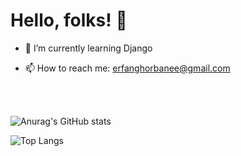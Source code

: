 # Hello, folks! 👋

- 🌱 I’m currently learning Django

- 📫 How to reach me: erfanghorbanee@gmail.com

<br>
<br>

![Anurag's GitHub stats](https://github-readme-stats.vercel.app/api?username=erfanghorbanee&show_icons=true&theme=cobalt)

![Top Langs](https://github-readme-stats.vercel.app/api/top-langs/?username=erfanghorbanee&show_icons=true&theme=cobalt)






